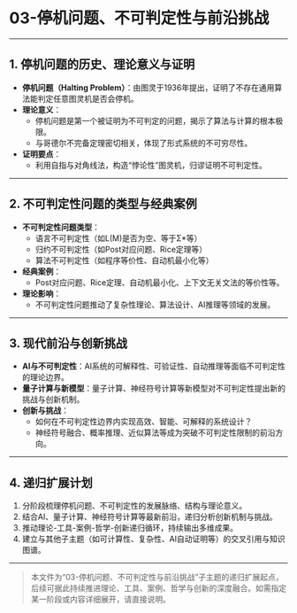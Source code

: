 # 03-停机问题、不可判定性与前沿挑战

---

## 1. 停机问题的历史、理论意义与证明

- **停机问题（Halting Problem）**：由图灵于1936年提出，证明了不存在通用算法能判定任意图灵机是否会停机。
- **理论意义**：
  - 停机问题是第一个被证明为不可判定的问题，揭示了算法与计算的根本极限。
  - 与哥德尔不完备定理密切相关，体现了形式系统的不可穷尽性。
- **证明要点**：
  - 利用自指与对角线法，构造“悖论性”图灵机，归谬证明不可判定性。

---

## 2. 不可判定性问题的类型与经典案例

- **不可判定性问题类型**：
  - 语言不可判定性（如L(M)是否为空、等于Σ*等）
  - 归约不可判定性（如Post对应问题、Rice定理等）
  - 算法不可判定性（如程序等价性、自动机最小化等）
- **经典案例**：
  - Post对应问题、Rice定理、自动机最小化、上下文无关文法的等价性等。
- **理论影响**：
  - 不可判定性问题推动了复杂性理论、算法设计、AI推理等领域的发展。

---

## 3. 现代前沿与创新挑战

- **AI与不可判定性**：AI系统的可解释性、可验证性、自动推理等面临不可判定性的理论边界。
- **量子计算与新模型**：量子计算、神经符号计算等新模型对不可判定性提出新的挑战与创新机制。
- **创新与挑战**：
  - 如何在不可判定性边界内实现高效、智能、可解释的系统设计？
  - 神经符号融合、概率推理、近似算法等成为突破不可判定性限制的前沿方向。

---

## 4. 递归扩展计划

1. 分阶段梳理停机问题、不可判定性的发展脉络、结构与理论意义。
2. 结合AI、量子计算、神经符号计算等最新前沿，递归分析创新机制与挑战。
3. 推动理论-工具-案例-哲学-创新递归循环，持续输出多维成果。
4. 建立与其他子主题（如可计算性、复杂性、AI自动证明等）的交叉引用与知识图谱。

---

> 本文件为“03-停机问题、不可判定性与前沿挑战”子主题的递归扩展起点，后续可据此持续推进理论、工具、案例、哲学与创新的深度融合。如需指定某一阶段或内容详细展开，请直接说明。

